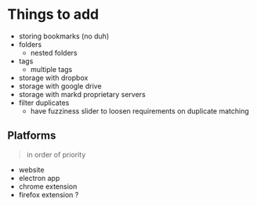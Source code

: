 # Things to add

- storing bookmarks (no duh)
- folders
  - nested folders
- tags
  - multiple tags
- storage with dropbox
- storage with google drive
- storage with markd proprietary servers
- filter duplicates
  - have fuzziness slider to loosen requirements on duplicate matching

## Platforms
> in order of priority
- website
- electron app
- chrome extension
- firefox extension ?
